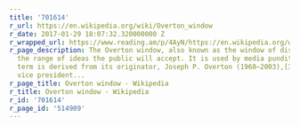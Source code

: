 ```yaml
---
title: '701614'
r_url: https://en.wikipedia.org/wiki/Overton_window
r_date: 2017-01-29 18:07:32.320000000 Z
r_wrapped_url: https://www.reading.am/p/4AyN/https://en.wikipedia.org/wiki/Overton_window
r_page_description: The Overton window, also known as the window of discourse, is
  the range of ideas the public will accept. It is used by media pundits.[1][2] The
  term is derived from its originator, Joseph P. Overton (1960–2003),[3] a former
  vice president...
r_page_title: Overton window - Wikipedia
r_title: Overton window - Wikipedia
r_id: '701614'
r_page_id: '514909'
---
```


